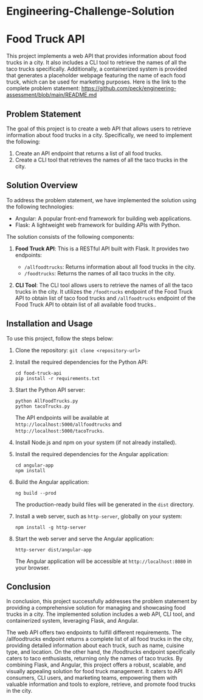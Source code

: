 # Engineering-Challenge-Solution

# Food Truck API

This project implements a web API that provides information about food trucks in a city. It also includes a CLI tool to retrieve the names of all the taco trucks specifically. Additionally, a containerized system is provided that generates a placeholder webpage featuring the name of each food truck, which can be used for marketing purposes.
Here is the link to the complete problem statement: https://github.com/peck/engineering-assessment/blob/main/README.md

## Problem Statement
The goal of this project is to create a web API that allows users to retrieve information about food trucks in a city. Specifically, we need to implement the following:

1. Create an API endpoint that returns a list of all food trucks.
2. Create a CLI tool that retrieves the names of all the taco trucks in the city.

## Solution Overview
To address the problem statement, we have implemented the solution using the following technologies:

- Angular: A popular front-end framework for building web applications.
- Flask: A lightweight web framework for building APIs with Python.

The solution consists of the following components:

1. **Food Truck API**: This is a RESTful API built with Flask. It provides two endpoints:
   - `/allfoodtrucks`: Returns information about all food trucks in the city.
   - `/foodtrucks`: Returns the names of all taco trucks in the city.
   
2. **CLI Tool**: The CLI tool allows users to retrieve the names of all the taco trucks in the city. It utilizes the `/foodtrucks` endpoint of the Food Truck API to obtain list of taco food trucks and `/allfoodtrucks` endpoint of the Food Truck API to obtain list of all available food trucks..

## Installation and Usage

To use this project, follow the steps below:

1. Clone the repository: `git clone <repository-url>`
2. Install the required dependencies for the Python API:
   ```
   cd food-truck-api
   pip install -r requirements.txt
   ```
3. Start the Python API server:
   ```
   python AllFoodTrucks.py
   python tacoTrucks.py
   ```
   The API endpoints will be available at `http://localhost:5000/allfoodtrucks` and `http://localhost:5000/tacoTrucks`.

4. Install Node.js and npm on your system (if not already installed).
5. Install the required dependencies for the Angular application:
   ```
   cd angular-app
   npm install
   ```
6. Build the Angular application:
   ```
   ng build --prod
   ```
   The production-ready build files will be generated in the `dist` directory.

7. Install a web server, such as `http-server`, globally on your system:
   ```
   npm install -g http-server
   ```

8. Start the web server and serve the Angular application:
   ```
   http-server dist/angular-app
   ```
   The Angular application will be accessible at `http://localhost:8080` in your browser.


## Conclusion
In conclusion, this project successfully addresses the problem statement by providing a comprehensive solution for managing and showcasing food trucks in a city. The implemented solution includes a web API, CLI tool, and containerized system, leveraging Flask, and Angular.

The web API offers two endpoints to fulfill different requirements. 
The /allfoodtrucks endpoint returns a complete list of all food trucks in the city, providing detailed information about each truck, such as name, cuisine type, and location. On the other hand, the /foodtrucks endpoint specifically caters to taco enthusiasts, returning only the names of taco trucks.
By combining Flask, and Angular, this project offers a robust, scalable, and visually appealing solution for food truck management. It caters to API consumers, CLI users, and marketing teams, empowering them with valuable information and tools to explore, retrieve, and promote food trucks in the city.
